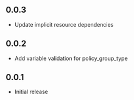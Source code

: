 ## 0.0.3

- Update implicit resource dependencies

## 0.0.2

- Add variable validation for policy_group_type

## 0.0.1

- Initial release
